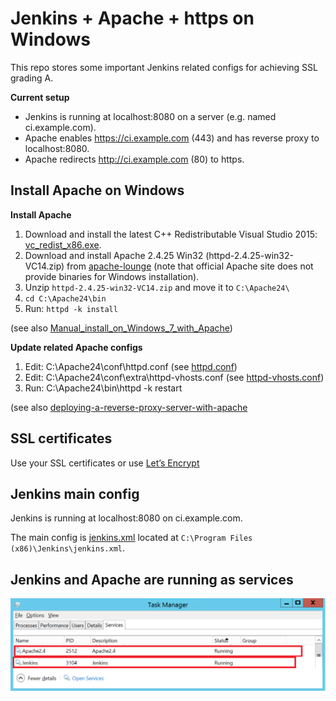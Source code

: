 # Jenkins + Apache + https on Windows #

This repo stores some important Jenkins related configs for achieving SSL grading A.

**Current setup**
- Jenkins is running at localhost:8080 on a server (e.g. named ci.example.com).
- Apache enables https://ci.example.com (443) and has reverse proxy to localhost:8080.
- Apache redirects http://ci.example.com (80) to https.
 

## Install Apache on Windows

**Install Apache**

1. Download and install the latest C++ Redistributable Visual Studio 2015: 
[vc_redist_x86.exe](https://www.microsoft.com/en-us/download/details.aspx?id=53840).
1. Download and install Apache 2.4.25 Win32 (httpd-2.4.25-win32-VC14.zip) from 
[apache-lounge](https://www.apachelounge.com/download/) 
(note that official Apache site does not provide binaries for Windows installation).
1. Unzip `httpd-2.4.25-win32-VC14.zip` and move it to `C:\Apache24\`
1. `cd C:\Apache24\bin`
1. Run: `httpd -k install`

(see also [Manual_install_on_Windows_7_with_Apache](https://docs.moodle.org/29/en/Manual_install_on_Windows_7_with_Apache_and_MySQL))

**Update related Apache configs**

1. Edit: C:\Apache24\conf\httpd.conf  (see [httpd.conf](C_Apache24/conf/httpd.conf))
1. Edit: C:\Apache24\conf\extra\httpd-vhosts.conf (see [httpd-vhosts.conf](C_Apache24/conf/extra/httpd-vhosts.conf))
1. Run: C:\Apache24\bin\httpd -k restart

(see also [deploying-a-reverse-proxy-server-with-apache](http://documents.software.dell.com/desktop-workspace/4.0/advanced-setup-guide/deploying-a-reverse-proxy-server-with-apache)

## SSL certificates

Use your SSL certificates or use [Let’s Encrypt](https://github.com/kyhau/lets-encrypt-beta)

## Jenkins main config 

Jenkins is running at localhost:8080 on ci.example.com.

The main config is [jenkins.xml](C_ProgramFilesx86_Jenkins/jenkins.xml) located
at `C:\Program Files (x86)\Jenkins\jenkins.xml`.

## Jenkins and Apache are running as services
![alt text](doc/TaskManager.png)
